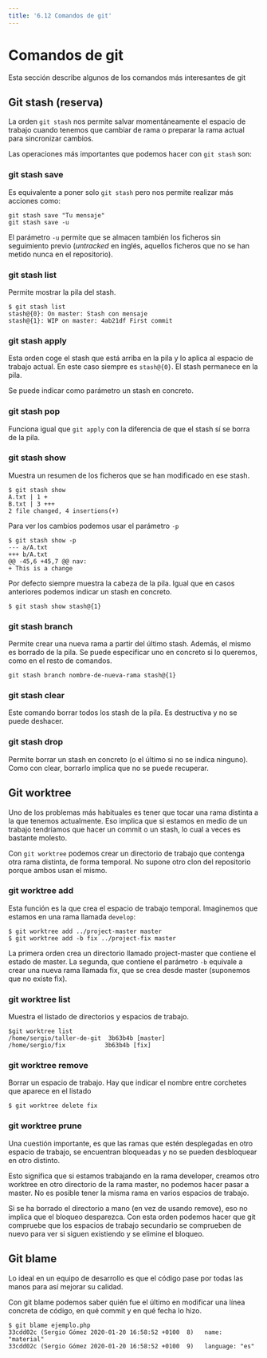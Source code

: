 ```yaml
---
title: '6.12 Comandos de git'
---
```


# Comandos de git

Esta sección describe algunos de los comandos más interesantes de git

## Git stash (reserva)

La orden `git stash` nos permite salvar momentáneamente el espacio de trabajo cuando tenemos que cambiar de rama o preparar la rama actual para sincronizar cambios.

Las operaciones más importantes que podemos hacer con `git stash` son:

### git stash save

Es equivalente a poner solo `git stash` pero nos permite realizar más acciones como:

    git stash save "Tu mensaje"
    git stash save -u

El parámetro `-u` permite que se almacen también los ficheros sin seguimiento previo (_untracked_ en inglés, aquellos ficheros que no se han metido nunca en el repositorio).

### git stash list

Permite mostrar la pila del stash.

    $ git stash list
    stash@{0}: On master: Stash con mensaje
    stash@{1}: WIP on master: 4ab21df First commit

### git stash apply

Esta orden coge el stash que está arriba en la pila y lo aplica al espacio de trabajo actual. En este caso siempre es `stash@{0}`. El stash permanece en la pila.

Se puede indicar como parámetro un stash en concreto.

### git stash pop

Funciona igual que `git apply` con la diferencia de que el stash sí se borra de la pila.

### git stash show

Muestra un resumen de los ficheros que se han modificado en ese stash.

    $ git stash show
    A.txt | 1 +
    B.txt | 3 +++
    2 file changed, 4 insertions(+)

Para ver los cambios podemos usar el parámetro `-p`

    $ git stash show -p
    --- a/A.txt
    +++ b/A.txt
    @@ -45,6 +45,7 @@ nav:
    + This is a change

Por defecto siempre muestra la cabeza de la pila. Igual que en casos anteriores podemos indicar un stash en concreto.

    $ git stash show stash@{1}

### git stash branch

Permite crear una nueva rama a partir del último stash. Además, el mismo es borrado de la pila. Se puede especificar uno en concreto si lo queremos, como en el resto de comandos.

    git stash branch nombre-de-nueva-rama stash@{1}

### git stash clear

Este comando borrar todos los stash de la pila. Es destructiva y no se puede deshacer.

### git stash drop

Permite borrar un stash en concreto (o el último si no se indica ninguno). Como con clear, borrarlo implica que no se puede recuperar.

## Git worktree

Uno de los problemas más habituales es tener que tocar una rama distinta a la que tenemos actualmente. Eso implica que si estamos en medio de un trabajo tendríamos que hacer un commit o un stash, lo cual a veces es bastante molesto.

Con `git worktree` podemos crear un directorio de trabajo que contenga otra rama distinta, de forma temporal. No supone otro clon del repositorio porque ambos usan el mismo.

### git worktree add

Esta función es la que crea el espacio de trabajo temporal. Imaginemos que estamos en una rama llamada `develop`:

    $ git worktree add ../project-master master
    $ git worktree add -b fix ../project-fix master

La primera orden crea un directorio llamado project-master que contiene el estado de master. La segunda, que contiene el parámetro `-b` equivale a crear una nueva rama llamada fix, que se crea desde master (suponemos que no existe fix).

### git worktree list

Muestra el listado de directorios y espacios de trabajo.

    $git worktree list
    /home/sergio/taller-de-git  3b63b4b [master]
    /home/sergio/fix           3b63b4b [fix]

### git worktree remove

Borrar un espacio de trabajo. Hay que indicar el nombre entre corchetes que aparece en el listado

    $ git worktree delete fix

### git worktree prune

Una cuestión importante, es que las ramas que estén desplegadas en otro espacio de trabajo, se encuentran bloqueadas y no se pueden desbloquear en otro distinto.

Esto significa que si estamos trabajando en la rama developer, creamos otro worktree en otro directorio de la rama master, no podemos hacer pasar a master. No es posible tener la misma rama en varios espacios de trabajo.

Si se ha borrado el directorio a mano (en vez de usando remove), eso no implica que el bloqueo desparezca. Con esta orden podemos hacer que git compruebe que los espacios de trabajo secundario se comprueben de nuevo para ver si siguen existiendo y se elimine el bloqueo.

## Git blame

Lo ideal en un equipo de desarrollo es que el código pase por todas las manos para así mejorar su calidad.

Con git blame podemos saber quién fue el último en modificar una línea concreta de código, en qué commit y en qué fecha lo hizo.

    $ git blame ejemplo.php
    33cdd02c (Sergio Gómez 2020-01-20 16:58:52 +0100  8)   name: "material"
    33cdd02c (Sergio Gómez 2020-01-20 16:58:52 +0100  9)   language: "es"
